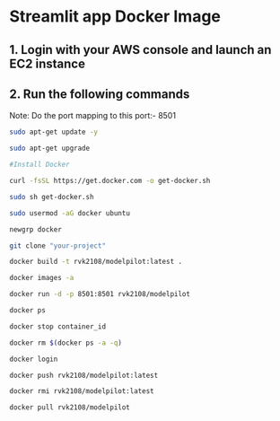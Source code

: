 # Streamlit app Docker Image

## 1. Login with your AWS console and launch an EC2 instance
## 2. Run the following commands

Note: Do the port mapping to this port:- 8501

```bash
sudo apt-get update -y

sudo apt-get upgrade

#Install Docker

curl -fsSL https://get.docker.com -o get-docker.sh

sudo sh get-docker.sh

sudo usermod -aG docker ubuntu

newgrp docker
```

```bash
git clone "your-project"
```

```bash
docker build -t rvk2108/modelpilot:latest . 
```

```bash
docker images -a  
```

```bash
docker run -d -p 8501:8501 rvk2108/modelpilot
```

```bash
docker ps  
```

```bash
docker stop container_id
```

```bash
docker rm $(docker ps -a -q)
```

```bash
docker login 
```

```bash
docker push rvk2108/modelpilot:latest 
```

```bash
docker rmi rvk2108/modelpilot:latest
```

```bash
docker pull rvk2108/modelpilot
```






